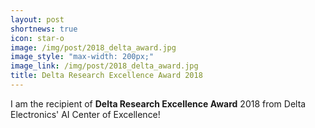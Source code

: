 ```yaml
---
layout: post
shortnews: true
icon: star-o
image: /img/post/2018_delta_award.jpg
image_style: "max-width: 200px;"
image_link: /img/post/2018_delta_award.jpg
title: Delta Research Excellence Award 2018
---
```


I am the recipient of **Delta Research Excellence Award** 2018 from Delta Electronics' AI Center of Excellence!
